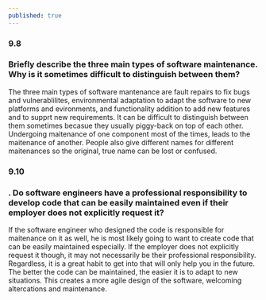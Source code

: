 ```yaml
---
published: true
---
```

### 9.8
### Briefly describe the three main types of software maintenance. Why is it sometimes difficult to distinguish between them?
The three main types of software mantenance are fault repairs to fix bugs and vulnerablilites, environmental adaptation to adapt the software to new platforms and evironments, and functionality addition to add new features and to supprt new requirements. It can be difficult to distinguish between them sometimes becasue they usually piggy-back on top of each other. Undergoing maitenance of one component most of the times, leads to the maitenance of another. People also give different names for different maitenances so the original, true name can be lost or confused.
### 9.10
### . Do software engineers have a professional responsibility to develop code that can be easily maintained even if their employer does not explicitly request it?
If the software engineer who designed the code is responsible for maitenance on it as well, he is most likely going to want to create code that can be easily maintained especially. If the employer does not explicitly request it though, it may not necessarily be their professional responsibility. Regardless, it is a great habit to get into that will only help you in the future. The better the code can be maintained, the easier it is to adapt to new situations. This creates a more agile design of the software, welcoming altercations and maintenance.
